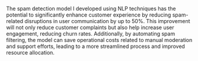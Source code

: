 The spam detection model I developed using NLP techniques has the potential to significantly enhance customer experience by reducing spam-related disruptions in user communication by up to 50%. This improvement will not only reduce customer complaints but also help increase user engagement, reducing churn rates. Additionally, by automating spam filtering, the model can save operational costs related to manual moderation and support efforts, leading to a more streamlined process and improved resource allocation.
